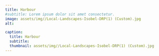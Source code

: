 ```yaml
---
title: Harbour
#subtitle: Lorem ipsum dolor sit amet consectetur.
image: assets/img//Local-Landscapes-Isobel-DRP(1) (Custom).jpg
alt: 

caption:
  title: Harbour
  subtitle: 
  thumbnail: assets/img//Local-Landscapes-Isobel-DRP(1) (Custom).jpg
---
```


